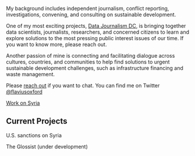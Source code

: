 My background includes independent journalism, conflict reporting, investigations, convening, and consulting on sustainable development.

One of my most exciting projects, [Data Journalism DC](https://www.meetup.com/data-journalism/), is bringing together data scientists, journalists, researchers, and concerned citizens to learn and explore solutions to the most pressing public interest issues of our time. If you want to know more, please reach out.

Another passion of mine is connecting and facilitating dialogue across cultures, countries, and communities to help find solutions to urgent sustainable development challenges, such as infrastructure financing and waste management.

Please [reach out](mailto:flaviusoxford@gmail.com) if you want to chat. You can find me on Twitter [@flaviusoxford](https://twitter.com/flaviusoxford) 

[Work on Syria](./work_on_Syria)

## Current Projects

U.S. sanctions on Syria 

The Glossist (under development)
